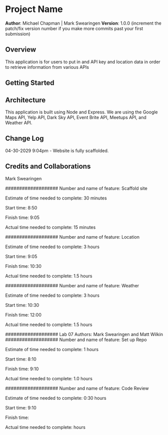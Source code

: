 # Project Name

**Author**: Michael Chapman | Mark Swearingen
**Version**: 1.0.0 (increment the patch/fix version number if you make more commits past your first submission)

## Overview
This application is for users to put in and API key and location data in order to retrieve information from various APIs

## Getting Started
<!-- What are the steps that a user must take in order to build this app on their own machine and get it running? -->

## Architecture
This application is built using Node and Express. We are using the Google Maps API, Yelp API, Dark Sky API, Event Brite API, Meetups API, and Weather API.

## Change Log
04-30-2029 9:04pm - Website is fully scaffolded.

## Credits and Collaborations
Mark Swearingen

###################
Number and name of feature: Scaffold site

Estimate of time needed to complete: 30 minutes

Start time: 8:50

Finish time: 9:05

Actual time needed to complete: 15 minutes

###################
Number and name of feature: Location

Estimate of time needed to complete: 3 hours

Start time: 9:05

Finish time: 10:30

Actual time needed to complete: 1.5 hours

###################
Number and name of feature: Weather

Estimate of time needed to complete: 3 hours

Start time: 10:30

Finish time: 12:00

Actual time needed to complete: 1.5 hours

###################
Lab 07
Authors:  Mark Swearingen and Matt Wilkin
###################
Number and name of feature: Set up Repo

Estimate of time needed to complete: 1 hours

Start time: 8:10

Finish time: 9:10

Actual time needed to complete: 1.0 hours

###################
Number and name of feature: Code Review

Estimate of time needed to complete: 0:30 hours

Start time: 9:10

Finish time: 

Actual time needed to complete:  hours
